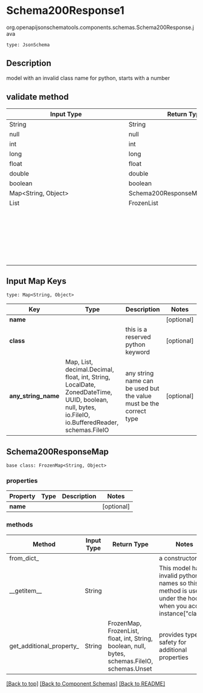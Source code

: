 # Schema200Response1
org.openapijsonschematools.components.schemas.Schema200Response.java
```
type: JsonSchema
```

## Description
model with an invalid class name for python, starts with a number

## validate method
| Input Type | Return Type | Notes |
| ---------- | ----------- | ----- |
| String | String | |
| null | null | |
| int | int | |
| long | long | |
| float | float | |
| double | double | |
| boolean | boolean | |
| Map<String, Object> | Schema200ResponseMap | |
| List<Object> | FrozenList<Object> | |

## Input Map Keys
```
type: Map<String, Object>
```
Key | Type |  Description | Notes
------------ | ------------- | ------------- | -------------
**name** |  |  | [optional]
**class** |  | this is a reserved python keyword | [optional]
**any_string_name** | Map, List, decimal.Decimal, float, int, String, LocalDate, ZonedDateTime, UUID, boolean, null, bytes, io.FileIO, io.BufferedReader, schemas.FileIO | any string name can be used but the value must be the correct type | [optional]

## Schema200ResponseMap
```
base class: FrozenMap<String, Object>
```

### properties
Property | Type | Description | Notes
-------- | ---- | ----------- | -----
**name** |  |  | [optional]

### methods
Method | Input Type | Return Type | Notes
------ | ---------- | ----------- | ------
from_dict_ |  |  | a constructor
&lowbar;&lowbar;getitem&lowbar;&lowbar; | String |  | This model has invalid python names so this method is used under the hood when you access instance["class"], 
get_additional_property_ | String | FrozenMap, FrozenList, float, int, String, boolean, null, bytes, schemas.FileIO, schemas.Unset | provides type safety for additional properties

[[Back to top]](#top) [[Back to Component Schemas]](../../../README.md#Component-Schemas) [[Back to README]](../../../README.md)
